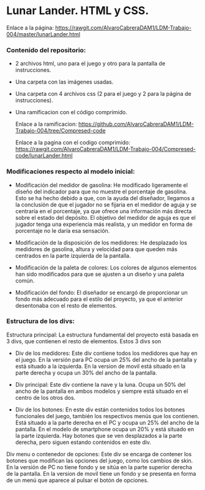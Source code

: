 # Lunar Lander. HTML y CSS.

Enlace a la página: 
https://rawgit.com/AlvaroCabreraDAM1/LDM-Trabajo-004/master/lunarLander.html

### Contenido del repositorio:
 
- 2 archivos html, uno para el juego y otro para la pantalla de instrucciones.
- Una carpeta con las imágenes usadas.
- Una carpeta con 4 archivos css (2 para el juego y 2 para la página de instrucciones).
- Una ramificacion con el código comprimido.

  Enlace a la ramificacion: 
  https://github.com/AlvaroCabreraDAM1/LDM-Trabajo-004/tree/Compresed-code
  
  Enlace a la pagina con el codigo comprimido: 
  https://rawgit.com/AlvaroCabreraDAM1/LDM-Trabajo-004/Compresed-code/lunarLander.html

### Modificaciones respecto al modelo inicial:

- Modificación del medidor de gasolina: He modificado ligeramente el diseño del indicador para que no muestre el porcentaje de gasolina.
Esto se ha hecho debido a que, con la ayuda del diseñador, llegamos a la conclusión de que el jugador no se fijaria en el medidor de
aguja y se centraría en el porcentaje, ya que ofrece una información más directa sobre el estado del depósito. El objetivo del medidor
de aguja es que el jugador tenga una experiencia más realista, y un medidor en forma de porcentaje no le daría esa sensación.

- Modificación de la disposición de los medidores: He desplazado los medidores de gasolina, altura y velocidad para que queden más
centrados en la parte izquierda de la pantalla.

- Modificación de la paleta de colores: Los colores de algunos elementos han sido modificados para que se ajusten a un diseño y una
paleta común.

- Modificación del fondo: El diseñador se encargó de proporcionar un fondo más adecuado para el estilo del proyecto, ya que el anterior
desentonaba con el resto de elementos.

### Estructura de los divs:

Estructura principal: La estructura fundamental del proyecto está basada en 3 divs, que contienen el resto de elementos. Estos 3 divs
son 

- Div de los medidores: Este div contiene todos los medidores que hay en el juego. En la versión para PC ocupa un 25% del ancho de la
pantalla y está situado a la izquierda. En la version de movil está situado en la parte derecha y ocupa un 30% del ancho de la pantalla.

- Div principal: Este div contiene la nave y la luna. Ocupa un 50% del ancho de la pantalla en ambos modelos y siempre está situado en
el centro de los otros dos.

- Div de los botones: En este div están contenidos todos los botones funcionales del juego, también los respectivos menús que los
contienen. Está situado a la parte derecha en el PC y ocupa un 25% del ancho de la pantalla. En el modelo de smartphone ocupa un 20% y
está situado en la parte izquierda. Hay botones que se ven desplazados a la parte derecha, pero siguen estando contenidos en este div.

Div menu o contenedor de opciones: Este div se encarga de contener los botones que modifican las opciones del juego, como los cambios de
skin. En la versión de PC no tiene fondo y se sitúa en la parte superior derecha de la pantalla. En la version de movil tiene un fondo y
se presenta en forma de un menú que aparece al pulsar el botón de opciones.
